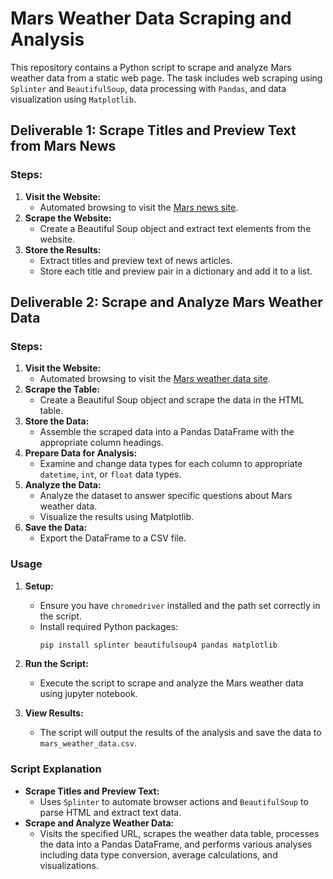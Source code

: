 # Mars Weather Data Scraping and Analysis

This repository contains a Python script to scrape and analyze Mars weather data from a static web page. The task includes web scraping using `Splinter` and `BeautifulSoup`, data processing with `Pandas`, and data visualization using `Matplotlib`.

## Deliverable 1: Scrape Titles and Preview Text from Mars News

### Steps:
1. **Visit the Website:**
   - Automated browsing to visit the [Mars news site](https://static.bc-edx.com/data/web/mars_news/index.html).
2. **Scrape the Website:**
   - Create a Beautiful Soup object and extract text elements from the website.
3. **Store the Results:**
   - Extract titles and preview text of news articles.
   - Store each title and preview pair in a dictionary and add it to a list.

## Deliverable 2: Scrape and Analyze Mars Weather Data

### Steps:
1. **Visit the Website:**
   - Automated browsing to visit the [Mars weather data site](https://static.bc-edx.com/data/web/mars_facts/temperature.html).
2. **Scrape the Table:**
   - Create a Beautiful Soup object and scrape the data in the HTML table.
3. **Store the Data:**
   - Assemble the scraped data into a Pandas DataFrame with the appropriate column headings.
4. **Prepare Data for Analysis:**
   - Examine and change data types for each column to appropriate `datetime`, `int`, or `float` data types.
5. **Analyze the Data:**
   - Analyze the dataset to answer specific questions about Mars weather data.
   - Visualize the results using Matplotlib.
6. **Save the Data:**
   - Export the DataFrame to a CSV file.

### Usage

1. **Setup:**
   - Ensure you have `chromedriver` installed and the path set correctly in the script.
   - Install required Python packages:
     ```sh
     pip install splinter beautifulsoup4 pandas matplotlib
     ```

2. **Run the Script:**
   - Execute the script to scrape and analyze the Mars weather data using jupyter notebook.

3. **View Results:**
   - The script will output the results of the analysis and save the data to `mars_weather_data.csv`.

### Script Explanation

- **Scrape Titles and Preview Text:**
  - Uses `Splinter` to automate browser actions and `BeautifulSoup` to parse HTML and extract text data.
- **Scrape and Analyze Weather Data:**
  - Visits the specified URL, scrapes the weather data table, processes the data into a Pandas DataFrame, and performs various analyses including data type conversion, average calculations, and visualizations.
